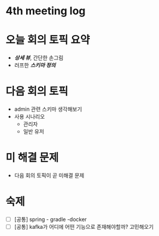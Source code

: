 # 4th meeting log

# 오늘 회의 토픽 요약

- ***상세 뷰***, 간단한 손그림
- 러프한 ***스키마 정의***

# 다음 회의 토픽

- admin 관련 스키마 생각해보기
- 사용 시나리오
    - 관리자
    - 일반 유저

# 미 해결 문제

- 다음 회의 토픽이 곧 미해결 문제

# 숙제

- [ ]  [공통] spring - gradle -docker
- [ ]  [공통] kafka가 어디에 어떤 기능으로 존재해야할까? 고민해오기